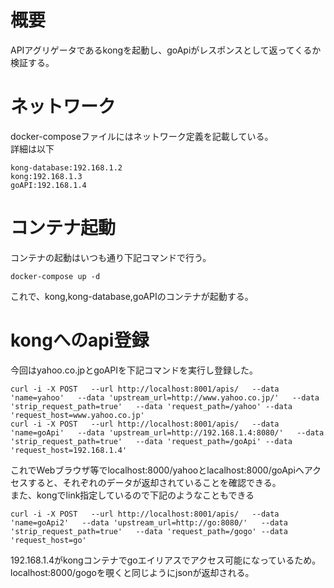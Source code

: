 # 概要
APIアグリゲータであるkongを起動し、goApiがレスポンスとして返ってくるか検証する。

# ネットワーク
docker-composeファイルにはネットワーク定義を記載している。  
詳細は以下  

    kong-database:192.168.1.2
    kong:192.168.1.3
    goAPI:192.168.1.4

# コンテナ起動
コンテナの起動はいつも通り下記コマンドで行う。  

    docker-compose up -d

これで、kong,kong-database,goAPIのコンテナが起動する。

# kongへのapi登録
今回はyahoo.co.jpとgoAPIを下記コマンドを実行し登録した。  

    curl -i -X POST   --url http://localhost:8001/apis/   --data 'name=yahoo'   --data 'upstream_url=http://www.yahoo.co.jp/'   --data 'strip_request_path=true'   --data 'request_path=/yahoo' --data 'request_host=www.yahoo.co.jp'
    curl -i -X POST   --url http://localhost:8001/apis/   --data 'name=goApi'   --data 'upstream_url=http://192.168.1.4:8080/'   --data 'strip_request_path=true'   --data 'request_path=/goApi' --data 'request_host=192.168.1.4'

これでWebブラウザ等でlocalhost:8000/yahooとlacalhost:8000/goApiへアクセスすると、それぞれのデータが返却されていることを確認できる。  
また、kongでlink指定しているので下記のようなこともできる  

    curl -i -X POST   --url http://localhost:8001/apis/   --data 'name=goApi2'   --data 'upstream_url=http://go:8080/'   --data 'strip_request_path=true'   --data 'request_path=/gogo' --data 'request_host=go'

192.168.1.4がkongコンテナでgoエイリアスでアクセス可能になっているため。  
localhost:8000/gogoを覗くと同じようにjsonが返却される。  
